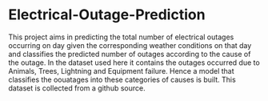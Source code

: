# Electrical-Outage-Prediction
This project aims in predicting the total number of electrical outages occurring on day given the corresponding weather conditions on that day and classifies the predicted number of outages according to the cause of the outage.
In the dataset used here it contains the outages occurred due to Animals, Trees, Lightning and Equipment failure. Hence a model that classifies the oouatages into these categories of causes is built.
This dataset is collected from a github source.
